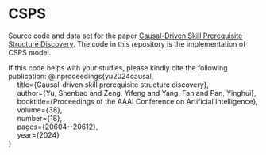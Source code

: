 # CSPS
Source code and data set for the paper [Causal-Driven Skill Prerequisite Structure Discovery](https://ojs.aaai.org/index.php/AAAI/article/view/30046). The code in this repository is the implementation of CSPS model. 

If this code helps with your studies, please kindly cite the following publication:
@inproceedings{yu2024causal,\
&emsp;  title={Causal-driven skill prerequisite structure discovery},\
&emsp;  author={Yu, Shenbao and Zeng, Yifeng and Yang, Fan and Pan, Yinghui},\
&emsp;  booktitle={Proceedings of the AAAI Conference on Artificial Intelligence},\
&emsp;  volume={38},\
&emsp;  number={18},\
&emsp;  pages={20604--20612},\
&emsp;  year={2024}\
}
